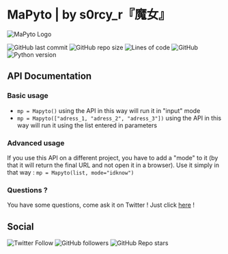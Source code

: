 # MaPyto | by s0rcy_r『魔女』

![MaPyto Logo](https://github.com/s0rcy-r/mapyto/blob/main/images/Logo%20API.PNG?raw=true)

![GitHub last commit](https://img.shields.io/github/last-commit/s0rcy-r/mapyto?style=for-the-badge)
![GitHub repo size](https://img.shields.io/github/repo-size/s0rcy-r/mapyto?style=for-the-badge)
![Lines of code](https://img.shields.io/tokei/lines/github/s0rcy-r/mapyto?style=for-the-badge)
![GitHub](https://img.shields.io/github/license/s0rcy-r/mapyto?style=for-the-badge)
![Python version](https://img.shields.io/badge/Python-v3.9-red?style=for-the-badge)

## API Documentation

### Basic usage
* ```mp = Mapyto()``` using the API in this way will run it in "input" mode
* ```mp = Mapyto(["adress_1, "adress_2", "adress_3"])``` using the API in this way will run it using the list entered in parameters

### Advanced usage
If you use this API on a different project, you have to add a "mode" to it (by that it will return the final URL and not open it in a browser).
Use it simply in that way : ```mp = Mapyto(list, mode="idknow")```

### Questions ?
You have some questions, come ask it on Twitter ! Just click [here](https://www.twitter.com/s0rcy_r) !

## Social

![Twitter Follow](https://img.shields.io/twitter/follow/s0rcy_r?style=social)
![GitHub followers](https://img.shields.io/github/followers/s0rcy-r?label=Follow%20me&style=social)
![GitHub Repo stars](https://img.shields.io/github/stars/s0rcy-r/mapyto?style=social)
